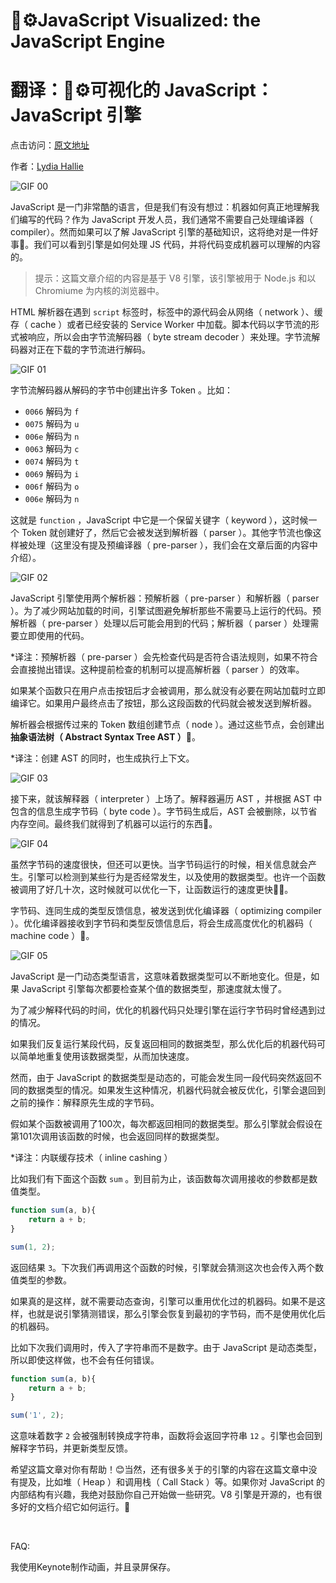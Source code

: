 # 🚀⚙️JavaScript Visualized: the JavaScript Engine
# 翻译：🚀⚙️可视化的 JavaScript：JavaScript 引擎

点击访问：[原文地址](https://dev.to/lydiahallie/javascript-visualized-the-javascript-engine-4cdf)

作者：[Lydia Hallie](@lydiahallie)

![GIF 00](./illustrations/JSVisual04Engine/gif00.png)

JavaScript 是一门非常酷的语言，但是我们有没有想过：机器如何真正地理解我们编写的代码？作为 JavaScript 开发人员，我们通常不需要自己处理编译器（ compiler）。然而如果可以了解 JavaScript 引擎的基础知识，这将绝对是一件好事🥳。我们可以看到引擎是如何处理 JS 代码，并将代码变成机器可以理解的内容的。

>提示：这篇文章介绍的内容是基于 V8 引擎，该引擎被用于 Node.js 和以 Chromiume 为内核的浏览器中。

HTML 解析器在遇到 `script` 标签时，标签中的源代码会从网络（ network ）、缓存（ cache ）或者已经安装的 Service Worker 中加载。脚本代码以字节流的形式被响应，所以会由字节流解码器（ byte stream decoder ）来处理。字节流解码器对正在下载的字节流进行解码。

![GIF 01](./illustrations/JSVisual04Engine/gif01.gif)

字节流解码器从解码的字节中创建出许多 Token 。比如：
* `0066` 解码为 `f` 
* `0075` 解码为 `u` 
* `006e` 解码为 `n` 
* `0063` 解码为 `c` 
* `0074` 解码为 `t` 
* `0069` 解码为 `i` 
* `006f` 解码为 `o` 
* `006e` 解码为 `n` 

这就是 `function` ，JavaScript 中它是一个保留关键字（ keyword ），这时候一个 Token 就创建好了，然后它会被发送到解析器（ parser ）。其他字节流也像这样被处理（这里没有提及预编译器（ pre-parser ），我们会在文章后面的内容中介绍）。

![GIF 02](./illustrations/JSVisual04Engine/gif02.gif)

JavaScript 引擎使用两个解析器：预解析器（ pre-parser ）和解析器（ parser ）。为了减少网站加载的时间，引擎试图避免解析那些不需要马上运行的代码。预解析器（ pre-parser ）处理以后可能会用到的代码；解析器（ parser ）处理需要立即使用的代码。

*译注：预解析器（ pre-parser ）会先检查代码是否符合语法规则，如果不符合会直接抛出错误。这种提前检查的机制可以提高解析器（ parser ）的效率。

如果某个函数只在用户点击按钮后才会被调用，那么就没有必要在网站加载时立即编译它。如果用户最终点击了按钮，那么这段函数的代码就会被发送到解析器。

解析器会根据传过来的 Token 数组创建节点（ node ）。通过这些节点，会创建出**抽象语法树（ Abstract Syntax Tree AST ）🌳**。

*译注：创建 AST 的同时，也生成执行上下文。

![GIF 03](./illustrations/JSVisual04Engine/gif03.gif)

接下来，就该解释器（ interpreter ）上场了。解释器遍历 AST ，并根据 AST 中包含的信息生成字节码（ byte code ）。字节码生成后，AST 会被删除，以节省内存空间。最终我们就得到了机器可以运行的东西🎉。

![GIF 04](./illustrations/JSVisual04Engine/gif04.gif)

虽然字节码的速度很快，但还可以更快。当字节码运行的时候，相关信息就会产生。引擎可以检测到某些行为是否经常发生，以及使用的数据类型。也许一个函数被调用了好几十次，这时候就可以优化一下，让函数运行的速度更快🏃‍♀️。

字节码、连同生成的类型反馈信息，被发送到优化编译器（ optimizing compiler ）。优化编译器接收到字节码和类型反馈信息后，将会生成高度优化的机器码（ machine code ）🚀。

![GIF 05](./illustrations/JSVisual04Engine/gif05.gif)

JavaScript 是一门动态类型语言，这意味着数据类型可以不断地变化。但是，如果 JavaScript 引擎每次都要检查某个值的数据类型，那速度就太慢了。

为了减少解释代码的时间，优化的机器代码只处理引擎在运行字节码时曾经遇到过的情况。

如果我们反复运行某段代码，反复返回相同的数据类型，那么优化后的机器代码可以简单地重复使用该数据类型，从而加快速度。

然而，由于 JavaScript 的数据类型是动态的，可能会发生同一段代码突然返回不同的数据类型的情况。如果发生这种情况，机器代码就会被反优化，引擎会退回到之前的操作：解释原先生成的字节码。

假如某个函数被调用了100次，每次都返回相同的数据类型。那么引擎就会假设在第101次调用该函数的时候，也会返回同样的数据类型。

*译注：内联缓存技术（ inline cashing ）

比如我们有下面这个函数 `sum` 。到目前为止，该函数每次调用接收的参数都是数值类型。

```javascript
function sum(a, b){
    return a + b;
}

sum(1, 2);
```
返回结果 `3`。下次我们再调用这个函数的时候，引擎就会猜测这次也会传入两个数值类型的参数。

如果真的是这样，就不需要动态查询，引擎可以重用优化过的机器码。如果不是这样，也就是说引擎猜测错误，那么引擎会恢复到最初的字节码，而不是使用优化后的机器码。

比如下次我们调用时，传入了字符串而不是数字。由于 JavaScript 是动态类型，所以即使这样做，也不会有任何错误。

```javascript
function sum(a, b){
    return a + b;
}

sum('1', 2); 
```

这意味着数字 `2` 会被强制转换成字符串，函数将会返回字符串 `12` 。引擎也会回到解释字节码，并更新类型反馈。

希望这篇文章对你有帮助！😊当然，还有很多关于的引擎的内容在这篇文章中没有提及，比如堆（ Heap ）和调用栈（ Call Stack ）等。如果你对 JavaScript 的内部结构有兴趣，我绝对鼓励你自己开始做一些研究。V8 引擎是开源的，也有很多好的文档介绍它如何运行。🤖

<br/>


FAQ:

我使用Keynote制作动画，并且录屏保存。

